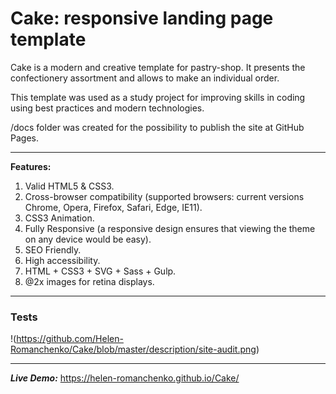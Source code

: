 # Cake: responsive landing page template

Cake is a modern and creative template for pastry-shop. It presents the confectionery assortment and allows to make an individual order.

This template was used as a study project for improving skills in coding using best practices and modern technologies.

/docs folder was created for the possibility to publish the site at GitHub Pages.

*****

**Features:**
1. Valid HTML5 & CSS3.
2. Cross-browser compatibility (supported browsers: current versions Chrome, Opera, Firefox, Safari, Edge, IE11).
3. CSS3 Animation.
4. Fully Responsive (a responsive design ensures that viewing the theme on any device would be easy).
5. SEO Friendly.
6. High accessibility.
7. HTML + CSS3 + SVG + Sass + Gulp.
8. @2x images for retina displays.

*****

### Tests

!(https://github.com/Helen-Romanchenko/Cake/blob/master/description/site-audit.png)


*****

***Live Demo:***  https://helen-romanchenko.github.io/Cake/




